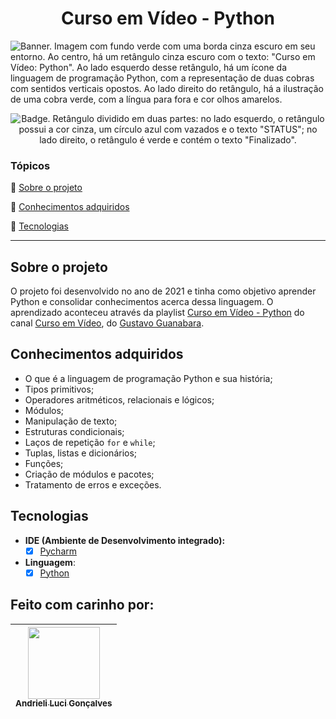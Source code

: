 <h1 align="center"> Curso em Vídeo - Python </h1>

  <img src="https://i.imgur.com/fUBx2ck.png" alt='Banner. Imagem com fundo verde com uma borda cinza escuro em seu entorno. Ao centro, há um retângulo cinza escuro com o texto: "Curso em Vídeo: Python". Ao lado esquerdo desse retângulo, há um ícone da linguagem de programação Python, com a representação de duas cobras com sentidos verticais opostos. Ao lado direito do retângulo, há a ilustração de uma cobra verde, com a língua para fora e cor olhos amarelos.' />
</p>

<p align="center">
    <img src='https://img.shields.io/badge/Status-Finalizado-abf285?style=for-the-badge&logo=appveyor' alt='Badge. Retângulo dividido em duas partes: no lado esquerdo, o retângulo possui a cor cinza, um círculo azul com vazados e o texto "STATUS"; no lado direito, o retângulo é verde e contém o texto "Finalizado".'>
</p>


### Tópicos 

:small_blue_diamond: [Sobre o projeto](#sobre-o-projeto)

:small_blue_diamond: [Conhecimentos adquiridos](#conhecimentos-adquiridos)

:small_blue_diamond: [Tecnologias](#tecnologias)

---

## Sobre o projeto 
O projeto foi desenvolvido no ano de 2021 e tinha como objetivo aprender Python e consolidar conhecimentos acerca dessa linguagem. O aprendizado aconteceu através da playlist [Curso em Vídeo - Python](https://www.youtube.com/playlist?list=PLvE-ZAFRgX8hnECDn1v9HNTI71veL3oW0) do canal [Curso em Vídeo](https://www.youtube.com/@CursoemVideo), do [Gustavo Guanabara](https://github.com/gustavoguanabara).

## Conhecimentos adquiridos
- O que é a linguagem de programação Python e sua história;
- Tipos primitivos;
- Operadores aritméticos, relacionais e lógicos;
- Módulos;
- Manipulação de texto;
- Estruturas condicionais;
- Laços de repetição `for` e `while`;
- Tuplas, listas e dicionários;
- Funções;
- Criação de módulos e pacotes;
- Tratamento de erros e exceções.

## Tecnologias
- **IDE (Ambiente de Desenvolvimento integrado):**
  - [x] [Pycharm](https://www.jetbrains.com/pycharm/)
- **Linguagem**:
  - [x] [Python](https://docs.python.org/3/)

## Feito com carinho por:

| [<img src="https://avatars.githubusercontent.com/u/62841828?v=4" width=115><br><sub>Andrieli Luci Gonçalves</sub>](https://github.com/strawndri) |
| :---: |
